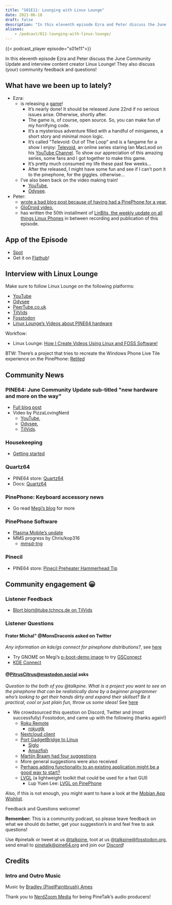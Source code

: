 ```yaml
---
title: "S01E11: Lounging with Linux Lounge"
date: 2021-06-18
draft: false
description: "In this eleventh episode Ezra and Peter discuss the June Community Update and interview content creator Linux Lounge and they also discuss (your) community feedback and questions!"
aliases:
    - /podcast/011-lounging-with-linux-lounge/
---
```


{{< podcast_player episode="s01e11">}}

In this eleventh episode Ezra and Peter discuss the June Community Update and interview content creator Linux Lounge! They also discuss (your) community feedback and questions!

## What have we been up to lately?

* Ezra:
  * is releasing a [game](https://gamejolt.com/games/Televoid_out_of_the_loop/377460)!
    * It’s nearly done! It should be released June 22nd if no serious issues arise. Otherwise, shortly after.
    * The game is, of course, open source. So, you can make fun of my horrifying code.
    * It’s a mysterious adventure filled with a handful of minigames, a short story and minimal moon logic.
    * It’s called "Televoid: Out of The Loop" and is a fangame for a show I enjoy: [Televoid](https://www.youtube.com/watch?v=zhU-0YgDyJY&list=PL290QH8A1p-SdZ54seS-LG_4G0AyDoXzG), an online series staring Ian MacLeod on his [YouTube Channel](https://www.youtube.com/user/brutalmoose). To show our appreciation of this amazing series, some fans and I got together to make this game.
    * It’s pretty much consumed my life these past few weeks…
    * After the released, I might have some fun and see if I can’t port it to the pinephone, for the giggles. otherwise…
  * I’ve also been back on the video making train!
    * [YouTube](https://www.youtube.com/channel/UCLN0SPhQo4jAPpTFNsxUnMg),
    * [Odysee](https://odysee.com/@Elatronion:a).
* Peter:
  * [wrote a bad blog post because of having had a PinePhone for a year](https://linmob.net/my-first-year-with-the-pinephone/),
  * [GloDroid video](https://www.youtube.com/watch?v=ZdmBq0rFPa8),
  * has written the 50th installment of [LinBits, the weekly update on all things Linux Phones](https://linmob.net/linbits-49-weekly-linux-phone-news-week23-24/) in between recording and publication of this episode.

## App of the Episode

* [Spot](https://github.com/xou816/spot)
* Get it on [Flathub](https://flathub.org/apps/details/dev.alextren.Spot)!

## Interview with Linux Lounge

Make sure to follow Linux Lounge on the following platforms:

* [YouTube](https://www.youtube.com/channel/UCeKE6c-kQXm4x_sJQxZPvlg)
* [Odysee](https://odysee.com/@LinuxLounge:b)
* [PeerTube.co.uk](https://peertube.co.uk/video-channels/linux_lounge/videos)
* [TilVids](https://tilvids.com/video-channels/linux_lounge/videos)
* [Fosstodon](https://fosstodon.org/@linuxlounge)
* [Linux Lounge’s Videos about PINE64 hardware](https://www.youtube.com/channel/UCeKE6c-kQXm4x_sJQxZPvlg/search?query=pine64)

Workflow:

* Linux Lounge: [How I Create Videos Using Linux and FOSS Software!](https://odysee.com/@LinuxLounge:b/how-i-create-videos-using-linux-and-foss:9)

BTW: There’s a project that tries to recreate the Windows Phone Live Tile experience on the PinePhone: [Retiled](https://github.com/DrewNaylor/Retiled)

## Community News

### PINE64: June Community Update sub-titled "new hardware and more on the way"

* [Full blog post](https://www.pine64.org/2021/06/15/june-update-new-hardware-and-more-on-the-way/)
* Video by PizzaLovingNerd
  * [YouTube](https://www.youtube.com/watch?v=mzCIhq17b78),
  * [Odysee](https://odysee.com/@PINE64:a/june-update-new-hardware-and-more-on-the:e),
  * [TilVids](https://tilvids.com/videos/watch/bbe216f2-05f2-4f31-820f-8317150b0f10).

### Housekeeping

* [Getting started](/documentation/Introduction/Getting_started/)

### Quartz64

* PINE64 store: [Quartz64](https://pine64.com/product-category/quartz64/?v=0446c16e2e66)
* Docs: [Quartz64](/documentation/Quartz64/)

### PinePhone: Keyboard accessory news

* Go read [Megi’s blog](https://xnux.eu/log/#038) for more

### PinePhone Software

* [Plasma Mobile’s update](https://www.plasma-mobile.org/2021/06/10/plasma-mobile-update-june/)
* MMS progress by Chris/kop316
  * [mmsd-tng](https://gitlab.com/kop316/mmsd/)

### Pinecil

* PINE64 store: [Pinecil Preheater Hammerhead Tip](https://pine64.com/product/pinecil-preheater-hammer-head-tip/?v=0446c16e2e66)

## Community engagement 😀

### Listener Feedback

* [Blort blort@tube.tchncs.de on TilVids](https://tilvids.com/videos/watch/787b1248-bf20-421d-8533-b43aef6f06ee;threadId=9374)

### Listener Questions

#### Frater Michal" @MonsDraconis asked on Twitter

_Any information on kde/gs connect for pinephone distributions?_, see [here](https://twitter.com/MonsDraconis/status/1401924119269019650)

* Try GNOME on Megi’s [p-boot-demo image](https://xnux.eu/p-boot-demo/) to try [GSConnect](https://extensions.gnome.org/extension/1319/gsconnect/)
* [KDE Connect](https://kdeconnect.kde.org/)

#### @PitrusCitrus@mastodon.social asks

_Question to the both of you @talkpine. What is a project you want to see on the pinephone that can be realistically done by a beginner programmer who’s looking to get their hands dirty and expand their skillset? Be it practical, cool or just plain fun, throw us some ideas!_ See [here](https://mastodon.social/@PitrusCitrus/106355073466197926)

* We crowdsourced this question on Discord, Twitter and (most successfully) Fosstodon, and came up with the following (thanks again!)
  * [Roku Remote](https://octodon.social/@dmoonfire/106394789319596202)
    * [rokugtk](https://github.com/cliftonts/rokugtk)
  * [Nextcloud client](https://social.tchncs.de/@nippon/106396771421401988)
  * [Port GadgetBridge to Linux](https://fosstodon.org/@Tay0/106387931386230986)
    * [Siglo](https://github.com/alexr4535/siglo)
    * [Amazfish](https://github.com/piggz/harbour-amazfish)
  * [Martijn Braam had four suggestions](https://fosstodon.org/@martijnbraam/106394532509566894)
  * More general suggestions were also received
  * [Perhaps adding functionality to an existing application might be a good way to start?](https://fosstodon.org/@riddian/106391128528976403)
  * [LVGL](https://lvgl.io/) (a lightweight toolkit that could be used for a fast GUI)
    * Lup Yuen Lee: [LVGL on PinePhone](https://lupyuen.github.io/pinetime-rust-mynewt/articles/wayland)

Also, if this is not enough, you might want to have a look at the [Mobian App Wishlist](https://wiki.mobian-project.org/doku.php?id=wishlist).

Feedback and Questions welcome!

**Remember:** This is a community podcast, so please leave feedback on what we should do better, get your suggestion’s in and feel free to ask questions!

Use #pinetalk or tweet at us [@talkpine](https://twitter.com/talkpine), toot at us [@talkpine@fosstodon.org](https://fosstodon.org/@talkpine), send email to pinetalk@pine64.org and join our [Discord](https://discord.gg/NNTUZhNqvN)!

## Credits
### Intro and Outro Music

Music by [Bradley (PixelPaintbrush) Ames](https://www.youtube.com/channel/UCqHurkQJbpHBG_QQh6sB2GQ)

Thank you to [NerdZoom Media](https://nerdzoom.media/) for being PineTalk’s audio producers!
